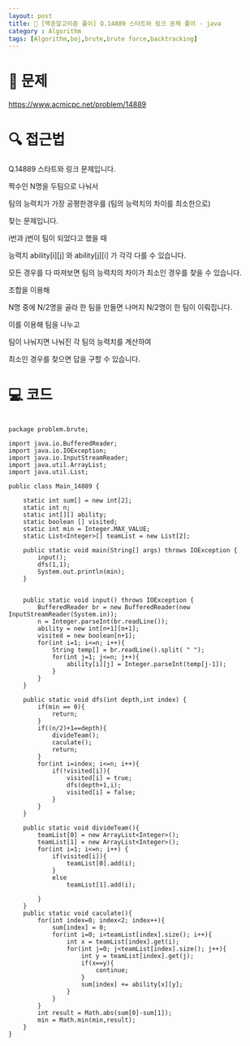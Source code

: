 ```yaml
---
layout: post
title: 📖 [백준알고리즘 풀이] Q.14889 스타트와 링크 문제 풀이 - java
category : Algorithm
tags: [Algorithm,boj,brute,brute force,backtracking]
---
```

# 📖 문제
https://www.acmicpc.net/problem/14889

# 🔍 접근법

Q.14889 스타트와 링크 문제입니다.

짝수인 N명을 두팀으로 나눠서 

팀의 능력치가 가장 공평한경우를 (팀의 능력치의 차이를 최소한으로)

찾는 문제입니다.

i번과 j번이 팀이 되었다고 했을 때

능력치 ability[i][j] 와 ability[j][i] 가 각각 다를 수 있습니다.

모든 경우를 다 따져보면 팀의 능력치의 차이가 최소인 경우를 찾을 수 있습니다.

조합을 이용해

N명 중에 N/2명을 골라 한 팀을 만들면 나머지 N/2명이 한 팀이 이뤄집니다.

이를 이용해 팀을 나누고

팀이 나눠지면 나눠진 각 팀의 능력치를 계산하여

최소인 경우를 찾으면 답을 구할 수 있습니다. 
               
# 💻 코드

```

package problem.brute;

import java.io.BufferedReader;
import java.io.IOException;
import java.io.InputStreamReader;
import java.util.ArrayList;
import java.util.List;

public class Main_14889 {

    static int sum[] = new int[2];
    static int n;
    static int[][] ability;
    static boolean [] visited;
    static int min = Integer.MAX_VALUE;
    static List<Integer>[] teamList = new List[2];

    public static void main(String[] args) throws IOException {
        input();
        dfs(1,1);
        System.out.println(min);
    }


    public static void input() throws IOException {
        BufferedReader br = new BufferedReader(new InputStreamReader(System.in));
        n = Integer.parseInt(br.readLine());
        ability = new int[n+1][n+1];
        visited = new boolean[n+1];
        for(int i=1; i<=n; i++){
            String temp[] = br.readLine().split( " ");
            for(int j=1; j<=n; j++){
                ability[i][j] = Integer.parseInt(temp[j-1]);
            }
        }
    }

    public static void dfs(int depth,int index) {
        if(min == 0){
            return;
        }
        if((n/2)+1==depth){
            divideTeam();
            caculate();
            return;
        }
        for(int i=index; i<=n; i++){
            if(!visited[i]){
                visited[i] = true;
                dfs(depth+1,i);
                visited[i] = false;
            }
        }
    }

    public static void divideTeam(){
        teamList[0] = new ArrayList<Integer>();
        teamList[1] = new ArrayList<Integer>();
        for(int i=1; i<=n; i++) {
            if(visited[i]){
                teamList[0].add(i);
            }
            else
                teamList[1].add(i);

        }
    }
    public static void caculate(){
        for(int index=0; index<2; index++){
            sum[index] = 0;
            for(int i=0; i<teamList[index].size(); i++){
                int x = teamList[index].get(i);
                for(int j=0; j<teamList[index].size(); j++){
                    int y = teamList[index].get(j);
                    if(x==y){
                        continue;
                    }
                    sum[index] += ability[x][y];
                }
            }
        }
        int result = Math.abs(sum[0]-sum[1]);
        min = Math.min(min,result);
    }
}


```